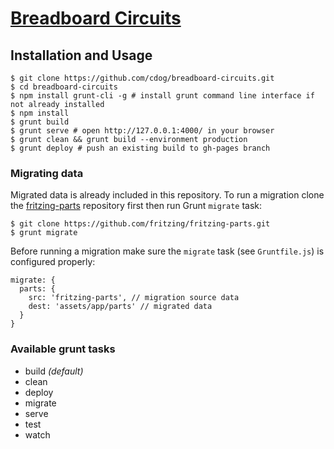 # [Breadboard Circuits](http://cdog.github.io/breadboard-circuits/)

## Installation and Usage

```
$ git clone https://github.com/cdog/breadboard-circuits.git
$ cd breadboard-circuits
$ npm install grunt-cli -g # install grunt command line interface if not already installed
$ npm install
$ grunt build
$ grunt serve # open http://127.0.0.1:4000/ in your browser
$ grunt clean && grunt build --environment production
$ grunt deploy # push an existing build to gh-pages branch
```

### Migrating data

Migrated data is already included in this repository. To run a migration clone the [fritzing-parts](https://github.com/fritzing/fritzing-parts) repository first then run Grunt `migrate` task:

```
$ git clone https://github.com/fritzing/fritzing-parts.git
$ grunt migrate
```

Before running a migration make sure the `migrate` task (see `Gruntfile.js`) is configured properly:

```
migrate: {
  parts: {
    src: 'fritzing-parts', // migration source data
    dest: 'assets/app/parts' // migrated data
  }
}
```

### Available grunt tasks

* build _(default)_
* clean
* deploy
* migrate
* serve
* test
* watch
